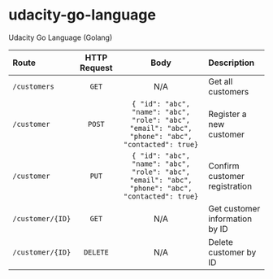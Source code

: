 # udacity-go-language

Udacity Go Language (Golang)

| Route            | HTTP Request |                                               Body                                                | Description                    |
| :--------------- | :----------: | :-----------------------------------------------------------------------------------------------: | :----------------------------- |
| `/customers`     |    `GET`     |                                                N/A                                                | Get all customers              |
| `/customer`      |    `POST`    | `{ "id": "abc", "name": "abc", "role": "abc", "email": "abc", "phone": "abc", "contacted": true}` | Register a new customer        |
| `/customer`      |    `PUT`     | `{ "id": "abc", "name": "abc", "role": "abc", "email": "abc", "phone": "abc", "contacted": true}` | Confirm customer registration  |
| `/customer/{ID}` |    `GET`     |                                                N/A                                                | Get customer information by ID |
| `/customer/{ID}` |   `DELETE`   |                                                N/A                                                | Delete customer by ID          |
